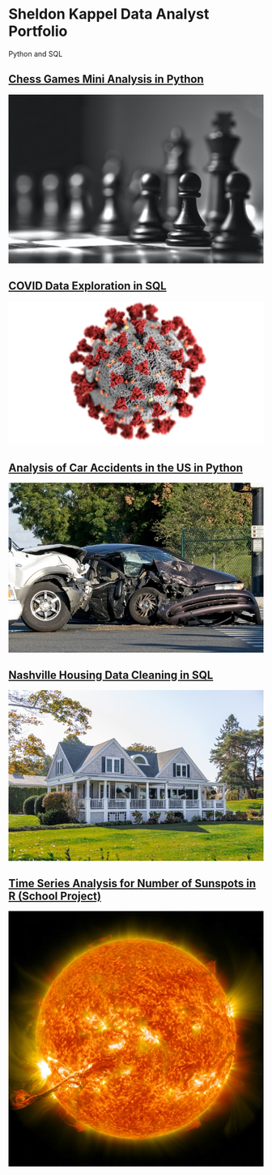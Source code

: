 # Sheldon Kappel Data Analyst Portfolio

Python and SQL

## [Chess Games Mini Analysis in Python](https://github.com/sheldonkappel/chess_mini_analysis)

<img src = "images/chess.jpg" alt = "">

## [COVID Data Exploration in SQL](https://github.com/sheldonkappel/COVID_data_exploration)

<img src = "images/covid_stock_photo.jpg" alt = "">

## [Analysis of Car Accidents in the US in Python](https://github.com/sheldonkappel/us_car_accidents_mini_analysis)

<img src = "images/car_accident.jpg" alt = "">

## [Nashville Housing Data Cleaning in SQL](https://github.com/sheldonkappel/nashville_housing_data_cleaning/tree/main)

<img src = "images/house_photo.jpg" alt = "">

## [Time Series Analysis for Number of Sunspots in R (School Project)](https://github.com/sheldonkappel/sunspots_time_series_analysis)

<img src = "images/nasa-JHyiw_dpALk-unsplash.jpg" alt = "">

